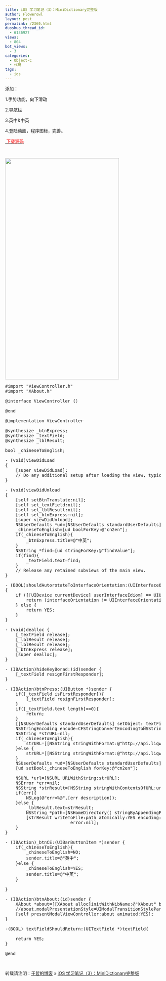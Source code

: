 ```yaml
---
title: iOS 学习笔记（3）：MiniDictionary完整版
author: Flowerowl
layout: post
permalink: /2360.html
duoshuo_thread_id:
  - 6136927
views:
  - 804
bot_views:
  - 3
categories:
  - Object-C
  - 代码
tags:
  - ios
---
```

添加：

1.手势功能，向下滑动

2.导航栏

3.英中&中英

4.登陆动画，程序图标，完善。

<span style="color: #ff0000;"><a href="http://dl.dbank.com/c035dmmy1j" target="_blank"><span style="color: #ff0000;"> 下载源码</span></a></span>

&nbsp;

[<img class="alignnone size-full wp-image-2361" title="MiniDict" src="http://lazynight.me/wp-content/uploads/2012/08/MiniDict.jpg" alt="" width="368" height="716" />][1]

<pre class="lang:default decode:true">#import "ViewController.h"
#import "XAbout.h"

@interface ViewController ()

@end

@implementation ViewController

@synthesize _btnExpress;
@synthesize _textField;
@synthesize _lblResult;

bool _chineseToEnglish;

- (void)viewDidLoad
{
    [super viewDidLoad];
	// Do any additional setup after loading the view, typically from a nib.
}

- (void)viewDidUnload
{
    [self setBtnTranslate:nil];
    [self set_textField:nil];
    [self set_lblResult:nil];
    [self set_btnExpress:nil];
    [super viewDidUnload];
    NSUserDefaults *ud=[NSUserDefaults standardUserDefaults];
    _chineseToEnglish=[ud boolForKey:@"cn2en"];
    if(_chineseToEnglish){
        _btnExpress.title=@"中英";
    }
    NSString *find=[ud stringForKey:@"findValue"];
    if(find){
        _textField.text=find;
    }
    // Release any retained subviews of the main view.
}

- (BOOL)shouldAutorotateToInterfaceOrientation:(UIInterfaceOrientation)interfaceOrientation
{
    if ([[UIDevice currentDevice] userInterfaceIdiom] == UIUserInterfaceIdiomPhone) {
        return (interfaceOrientation != UIInterfaceOrientationPortraitUpsideDown);
    } else {
        return YES;
    }
}

- (void)dealloc {
    [_textField release];
    [_lblResult release];
    [_lblResult release];
    [_btnExpress release];
    [super dealloc];
}

- (IBAction)hideKeyBorad:(id)sender {
    [_textField resignFirstResponder];
}

- (IBAction)btnPress:(UIButton *)sender { 
    if([_textField isFirstResponder]){
        [_textField resignFirstResponder];
    }
    if([_textField.text length]==0){
        return;
    }
    [[NSUserDefaults standardUserDefaults] setObject:_textField.text forKey:@"findValue"];
    NSStringEncoding encode=CFStringConvertEncodingToNSStringEncoding(kCFStringEncodingGB_18030_2000);
    NSString *strURL=nil;
    if(_chineseToEnglish){
        strURL=[[NSString stringWithFormat:@"http://api.liqwei.com/translate/?language=zh-CN|en&content=%@",_textField.text]stringByAddingPercentEscapesUsingEncoding:encode];
    }else {
        strURL=[[NSString stringWithFormat:@"http://api.liqwei.com/translate/?language=en|zh-CN&content=%@",_textField.text]stringByAddingPercentEscapesUsingEncoding:encode];
    }
    NSUserDefaults *ud=[NSUserDefaults standardUserDefaults];
    [ud setBool:_chineseToEnglish forKey:@"cn2en"];

    NSURL *url=[NSURL URLWithString:strURL];
    NSError *err=nil;
    NSString *strResult=[NSString stringWithContentsOfURL:url encoding:encode error:&err];
    if(err){
        NSLog(@"err=%@",[err description]);
    }else {
        _lblResult.text=strResult;
        NSString *path=[NSHomeDirectory() stringByAppendingPathComponent:@"userHistory.html"];
        [strResult writeToFile:path atomically:YES encoding:encode
                         error:nil];
    }
}

- (IBAction)_btnCE:(UIBarButtonItem *)sender {
    if(_chineseToEnglish){
        _chineseToEnglish=NO;
        sender.title=@"英中";
    }else {
        _chineseToEnglish=YES;
        sender.title=@"中英";
    }

}

- (IBAction)btnAbout:(id)sender {
    XAbout *about=[[XAbout alloc]initWithNibName:@"XAbout" bundle:nil];
    //about.modalPresentationStyle=UIModalTransitionStylePartialCurl;
    [self presentModalViewController:about animated:YES];
}

-(BOOL) textFieldShouldReturn:(UITextField *)textField{

    return YES;
}

@end</pre>

&nbsp;

转载请注明：[于哲的博客][2] &raquo; [iOS 学习笔记（3）：MiniDictionary完整版][3]

 [1]: http://lazynight.me/wp-content/uploads/2012/08/MiniDict.jpg
 [2]: http://lazynight.me
 [3]: http://lazynight.me/2360.html